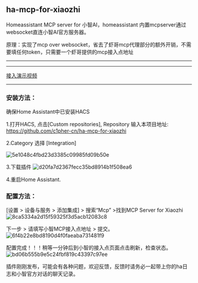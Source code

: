 ## ha-mcp-for-xiaozhi


Homeassistant MCP server for 小智AI，homeassistant 内置mcpserver通过websocket直连小智AI官方服务器。

原理：实现了mcp over websocket，省去了虾哥mcp代理部分的额外开销，不需要填任何token，只需要一个虾哥提供的mcp接入点地址

---

<a href="https://star-history.com/#c1pher-cn/ha-mcp-for-xiaozhi&Date"></a>

---

<a href="https://www.bilibili.com/video/BV1FMFyejExX" >接入演示视频</a>

---
 
### 安装方法：

确保Home Assistant中已安装HACS

1.打开HACS, 点击[Custom repositories], Repository 输入本项目地址: https://github.com/c1pher-cn/ha-mcp-for-xiaozhi

2.Category 选择 [Integration]

![5e1048c4fbd23d3385c09985fd09b50e](https://github.com/user-attachments/assets/db5431c6-35cf-49b4-bd0e-f2c2296df641)

3.下载插件
![d20fa7d2367fecc35bd8914b1f508ea6](https://github.com/user-attachments/assets/a8447eb4-7659-4c3e-98b1-4dbe5a6d4b30)

4.重启Home Assistant.


### 配置方法：

[设置 > 设备与服务 > 添加集成] > 搜索“Mcp” >找到MCP Server for Xiaozhi
![8ca5334a2d15f59325f3d5acb12083c8](https://github.com/user-attachments/assets/89212647-d572-45d2-98f2-60ba59203b04)


下一步 > 请填写小智MCP接入点地址 > 提交。
![6f4b22e8bd8190d4f0faeaba731481f9](https://github.com/user-attachments/assets/2f70b30c-7ced-4505-ac80-00d1a6a8280e)

配置完成！！！稍等一分钟后到小智的接入点页面点击刷新，检查状态。
![bd06b555b9e5c24fbf819c43397c97ee](https://github.com/user-attachments/assets/ace79a44-6197-4e94-8c49-ab9048ed4502)



插件刚刚发布，可能会有各种问题，欢迎反馈，反馈时请务必一起带上你的ha日志和小智官方对话的聊天记录。
